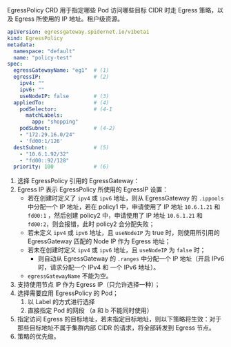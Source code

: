 EgressPolicy CRD 用于指定哪些 Pod 访问哪些目标 CIDR 时走 Egress 策略，以及 Egress 所使用的 IP 地址。租户级资源。

```yaml
apiVersion: egressgateway.spidernet.io/v1beta1
kind: EgressPolicy
metadata:
  namespace: "default"
  name: "policy-test"
spec:
  egressGatewayName: "eg1"  # (1)
  egressIP:                 # (2)
    ipv4: ""                            
    ipv6: ""
    useNodeIP: false        # (3)
  appliedTo:                # (4)
    podSelector:            # (4-1 
      matchLabels:    
        app: "shopping"
    podSubnet:              # (4-2)
    - "172.29.16.0/24"
    - 'fd00:1/126'
  destSubnet:               # (5)
    - "10.6.1.92/32"
    - "fd00::92/128"
  priority: 100             # (6)
```

1. 选择 EgressPolicy 引用的 EgressGateway：
2. Egress IP 表示 EgressPolicy 所使用的 EgressIP 设置：
    * 若在创建时定义了 `ipv4` 或 `ipv6` 地址，则从 EgressGateway 的 `.ippools` 中分配一个 IP 地址，若在 policy1 中，申请使用了 IP 地址 `10.6.1.21` 和 `fd00:1` ，然后创建 policy2 中，申请使用了 IP 地址 `10.6.1.21` 和 `fd00:2`，则会报错，此时 policy2 会分配失败；
    * 若未定义 `ipv4` 或 `ipv6` 地址，且 `useNodeIP` 为 true 时，则使用所引用的 EgressGateway 匹配的 Node IP 作为 Egress 地址；
    * 若未在创建时定义 `ipv4` 或 `ipv6` 地址，且 `useNodeIP` 为 `false` 时；
        * 则自动从 EgressGateway 的 `.ranges` 中分配一个 IP 地址（开启 IPv6 时，请求分配一个 IPv4 和 一个 IPv6 地址）。
    * `egressGatewayName` 不能为空。
3. 支持使用节点 IP 作为 Egress IP（只允许选择一种）；
4. 选择需要应用 EgressPolicy 的 Pod；
    1. 以 Label 的方式进行选择
    2. 直接指定 Pod 的网段 （a 和 b 不能同时使用）
5. 指定访问 Egress 的目标地址，若未指定目标地址，则以下策略将生效：对于那些目标地址不属于集群内部 CIDR 的请求，将全部转发到 Egress 节点。
6. 策略的优先级。
